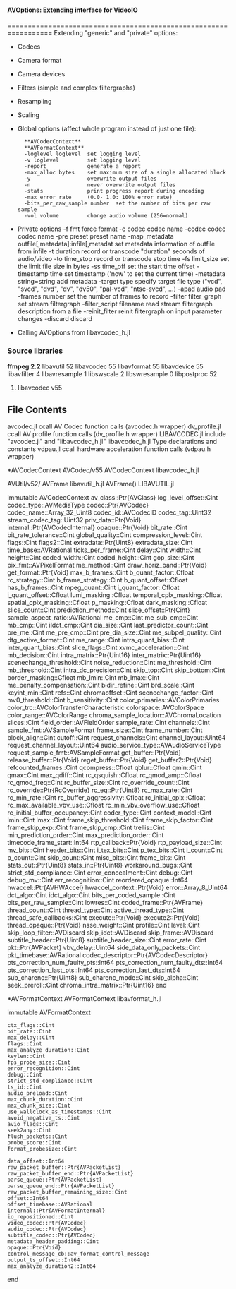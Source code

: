 
#### AVOptions:  Extending interface for VideoIO
=================================================================
Extending "generic" and "private" options:
* Codecs
* Camera format
* Camera devices
* Filters (simple and complex filtergraphs)
* Resampling
* Scaling

* Global options (affect whole program instead of just one file):

        **AVCodecContext**
        **AVFormatContext**
        -loglevel loglevel  set logging level
        -v loglevel         set logging level
        -report             generate a report
        -max_alloc bytes    set maximum size of a single allocated block
        -y                  overwrite output files
        -n                  never overwrite output files
        -stats              print progress report during encoding
        -max_error_rate     (0.0- 1.0: 100% error rate)
        -bits_per_raw_sample number  set the number of bits per raw sample
        -vol volume         change audio volume (256=normal)


* Private options
        -f fmt              force format
        -c codec            codec name
        -codec codec        codec name
        -pre preset         preset name
        -map_metadata outfile[,metadata]:infile[,metadat
        set metadata information of outfile from infile
        -t duration         record or transcode "duration" seconds of audio/video
        -to time_stop       record or transcode stop time
        -fs limit_size      set the limit file size in bytes
        -ss time_off        set the start time offset
        -timestamp time     set timestamp ('now' to set the current time)
        -metadata string=string  add metadata
        -target type        specify target file type ("vcd", "svcd", "dvd", "dv",
        "dv50", "pal-vcd", "ntsc-svcd", ...)
        -apad               audio pad
        -frames number      set the number of frames to record
        -filter filter_graph  set stream filtergraph
        -filter_script filename  read stream filtergraph description from a file
        -reinit_filter      reinit filtergraph on input parameter changes
        -discard            discard

* Calling AVOptions from libavcodec_h.jl
 <!--
 immutable AVCodecContext
     width::Cint
     height::Cint-->

### Source libraries

**ffmpeg 2.2**
  libavutil      52
  libavcodec     55
  libavformat    55
  libavdevice    55
  libavfilter     4
  libavresample   1
  libswscale      2
  libswresample   0
  libpostproc    52

1. libavcodec v55

File                 Contents
-----------------------------------------------------------------------------------
avcodec.jl           ccall AV Codec function calls (avcodec.h wrapper)
dv_profile.jl        ccall AV profile function calls (dv_profile.h wrapper)
LIBAVCODEC.jl        include "avcodec.jl" and "libavcodec_h.jl"
libavcodec_h.jl      Type declarations and constants
vdpau.jl             ccall hardware acceleration function calls (vdpau.h wrapper)


*AVCodecContext
AVCodec/v55
AVCodecContext        libavcodec_h.jl

AVUtil/v52/
AVFrame               libavutil_h.jl
AVFrame()             LIBAVUTIL.jl


immutable AVCodecContext
    av_class::Ptr{AVClass}
    log_level_offset::Cint
    codec_type::AVMediaType
    codec::Ptr{AVCodec}
    codec_name::Array_32_Uint8
    codec_id::AVCodecID
    codec_tag::Uint32
    stream_codec_tag::Uint32
    priv_data::Ptr{Void}
    internal::Ptr{AVCodecInternal}
    opaque::Ptr{Void}
    bit_rate::Cint
    bit_rate_tolerance::Cint
    global_quality::Cint
    compression_level::Cint
    flags::Cint
    flags2::Cint
    extradata::Ptr{Uint8}
    extradata_size::Cint
    time_base::AVRational
    ticks_per_frame::Cint
    delay::Cint
    width::Cint
    height::Cint
    coded_width::Cint
    coded_height::Cint
    gop_size::Cint
    pix_fmt::AVPixelFormat
    me_method::Cint
    draw_horiz_band::Ptr{Void}
    get_format::Ptr{Void}
    max_b_frames::Cint
    b_quant_factor::Cfloat
    rc_strategy::Cint
    b_frame_strategy::Cint
    b_quant_offset::Cfloat
    has_b_frames::Cint
    mpeg_quant::Cint
    i_quant_factor::Cfloat
    i_quant_offset::Cfloat
    lumi_masking::Cfloat
    temporal_cplx_masking::Cfloat
    spatial_cplx_masking::Cfloat
    p_masking::Cfloat
    dark_masking::Cfloat
    slice_count::Cint
    prediction_method::Cint
    slice_offset::Ptr{Cint}
    sample_aspect_ratio::AVRational
    me_cmp::Cint
    me_sub_cmp::Cint
    mb_cmp::Cint
    ildct_cmp::Cint
    dia_size::Cint
    last_predictor_count::Cint
    pre_me::Cint
    me_pre_cmp::Cint
    pre_dia_size::Cint
    me_subpel_quality::Cint
    dtg_active_format::Cint
    me_range::Cint
    intra_quant_bias::Cint
    inter_quant_bias::Cint
    slice_flags::Cint
    xvmc_acceleration::Cint
    mb_decision::Cint
    intra_matrix::Ptr{Uint16}
    inter_matrix::Ptr{Uint16}
    scenechange_threshold::Cint
    noise_reduction::Cint
    me_threshold::Cint
    mb_threshold::Cint
    intra_dc_precision::Cint
    skip_top::Cint
    skip_bottom::Cint
    border_masking::Cfloat
    mb_lmin::Cint
    mb_lmax::Cint
    me_penalty_compensation::Cint
    bidir_refine::Cint
    brd_scale::Cint
    keyint_min::Cint
    refs::Cint
    chromaoffset::Cint
    scenechange_factor::Cint
    mv0_threshold::Cint
    b_sensitivity::Cint
    color_primaries::AVColorPrimaries
    color_trc::AVColorTransferCharacteristic
    colorspace::AVColorSpace
    color_range::AVColorRange
    chroma_sample_location::AVChromaLocation
    slices::Cint
    field_order::AVFieldOrder
    sample_rate::Cint
    channels::Cint
    sample_fmt::AVSampleFormat
    frame_size::Cint
    frame_number::Cint
    block_align::Cint
    cutoff::Cint
    request_channels::Cint
    channel_layout::Uint64
    request_channel_layout::Uint64
    audio_service_type::AVAudioServiceType
    request_sample_fmt::AVSampleFormat
    get_buffer::Ptr{Void}
    release_buffer::Ptr{Void}
    reget_buffer::Ptr{Void}
    get_buffer2::Ptr{Void}
    refcounted_frames::Cint
    qcompress::Cfloat
    qblur::Cfloat
    qmin::Cint
    qmax::Cint
    max_qdiff::Cint
    rc_qsquish::Cfloat
    rc_qmod_amp::Cfloat
    rc_qmod_freq::Cint
    rc_buffer_size::Cint
    rc_override_count::Cint
    rc_override::Ptr{RcOverride}
    rc_eq::Ptr{Uint8}
    rc_max_rate::Cint
    rc_min_rate::Cint
    rc_buffer_aggressivity::Cfloat
    rc_initial_cplx::Cfloat
    rc_max_available_vbv_use::Cfloat
    rc_min_vbv_overflow_use::Cfloat
    rc_initial_buffer_occupancy::Cint
    coder_type::Cint
    context_model::Cint
    lmin::Cint
    lmax::Cint
    frame_skip_threshold::Cint
    frame_skip_factor::Cint
    frame_skip_exp::Cint
    frame_skip_cmp::Cint
    trellis::Cint
    min_prediction_order::Cint
    max_prediction_order::Cint
    timecode_frame_start::Int64
    rtp_callback::Ptr{Void}
    rtp_payload_size::Cint
    mv_bits::Cint
    header_bits::Cint
    i_tex_bits::Cint
    p_tex_bits::Cint
    i_count::Cint
    p_count::Cint
    skip_count::Cint
    misc_bits::Cint
    frame_bits::Cint
    stats_out::Ptr{Uint8}
    stats_in::Ptr{Uint8}
    workaround_bugs::Cint
    strict_std_compliance::Cint
    error_concealment::Cint
    debug::Cint
    debug_mv::Cint
    err_recognition::Cint
    reordered_opaque::Int64
    hwaccel::Ptr{AVHWAccel}
    hwaccel_context::Ptr{Void}
    error::Array_8_Uint64
    dct_algo::Cint
    idct_algo::Cint
    bits_per_coded_sample::Cint
    bits_per_raw_sample::Cint
    lowres::Cint
    coded_frame::Ptr{AVFrame}
    thread_count::Cint
    thread_type::Cint
    active_thread_type::Cint
    thread_safe_callbacks::Cint
    execute::Ptr{Void}
    execute2::Ptr{Void}
    thread_opaque::Ptr{Void}
    nsse_weight::Cint
    profile::Cint
    level::Cint
    skip_loop_filter::AVDiscard
    skip_idct::AVDiscard
    skip_frame::AVDiscard
    subtitle_header::Ptr{Uint8}
    subtitle_header_size::Cint
    error_rate::Cint
    pkt::Ptr{AVPacket}
    vbv_delay::Uint64
    side_data_only_packets::Cint
    pkt_timebase::AVRational
    codec_descriptor::Ptr{AVCodecDescriptor}
    pts_correction_num_faulty_pts::Int64
    pts_correction_num_faulty_dts::Int64
    pts_correction_last_pts::Int64
    pts_correction_last_dts::Int64
    sub_charenc::Ptr{Uint8}
    sub_charenc_mode::Cint
    skip_alpha::Cint
    seek_preroll::Cint
    chroma_intra_matrix::Ptr{Uint16}
end

*AVFormatContext
AVFormatContext                    libavformat_h.jl

immutable AVFormatContext

    ctx_flags::Cint
    bit_rate::Cint
    max_delay::Cint
    flags::Cint
    max_analyze_duration::Cint
    keylen::Cint
    fps_probe_size::Cint
    error_recognition::Cint
    debug::Cint
    strict_std_compliance::Cint
    ts_id::Cint
    audio_preload::Cint
    max_chunk_duration::Cint
    max_chunk_size::Cint
    use_wallclock_as_timestamps::Cint
    avoid_negative_ts::Cint
    avio_flags::Cint
    seek2any::Cint
    flush_packets::Cint
    probe_score::Cint
    format_probesize::Cint

    data_offset::Int64
    raw_packet_buffer::Ptr{AVPacketList}
    raw_packet_buffer_end::Ptr{AVPacketList}
    parse_queue::Ptr{AVPacketList}
    parse_queue_end::Ptr{AVPacketList}
    raw_packet_buffer_remaining_size::Cint
    offset::Int64
    offset_timebase::AVRational
    internal::Ptr{AVFormatInternal}
    io_repositioned::Cint
    video_codec::Ptr{AVCodec}
    audio_codec::Ptr{AVCodec}
    subtitle_codec::Ptr{AVCodec}
    metadata_header_padding::Cint
    opaque::Ptr{Void}
    control_message_cb::av_format_control_message
    output_ts_offset::Int64
    max_analyze_duration2::Int64
end




